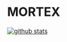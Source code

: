 # MORTEX
[![github stats](https://github-readme-stats.vercel.app/api?username=mr-mortex&count_private=true&show_icons=true&theme=monokai)](https://github.com/mr-mortex/github-readme-stats)
